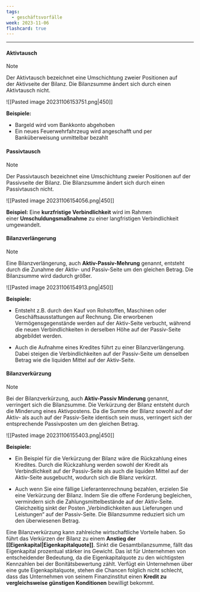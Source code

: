```yaml
---
tags:
  - geschäftsvorfälle
week: 2023-11-06
flashcard: true
---
```

***
#### Aktivtausch

> [!note]
> Der Aktivtausch bezeichnet eine Umschichtung zweier Positionen auf der Aktivseite der Bilanz. Die Bilanzsumme ändert sich durch einen Aktivtausch nicht.

![[Pasted image 20231106153751.png|450]]

**Beispiele:**  
- Bargeld wird vom Bankkonto abgehoben
- Ein neues Feuerwehrfahrzeug wird angeschafft und per Banküberweisung unmittelbar bezahlt

#### Passivtausch

> [!note]
> Der Passivtausch bezeichnet eine Umschichtung zweier Positionen auf der Passivseite der Bilanz. Die Bilanzsumme ändert sich durch einen Passivtausch nicht.

![[Pasted image 20231106154056.png|450]]

**Beispiel:**
Eine **kurzfristige Verbindlichkeit** wird im Rahmen einer **Umschuldungsmaßnahme** zu einer langfristigen Verbindlichkeit umgewandelt.

#### Bilanzverlängerung

> [!note]
> Eine Bilanzverlängerung, auch **Aktiv-Passiv-Mehrung** genannt, entsteht durch die Zunahme der Aktiv- und Passiv-Seite um den gleichen Betrag. Die Bilanzsumme wird dadurch größer. 

![[Pasted image 20231106154913.png|450]]

**Beispiele:**
- Entsteht z.B. durch den Kauf von Rohstoffen, Maschinen oder Geschäftsausstattungen auf Rechnung. Die erworbenen Vermögensgegenstände werden auf der Aktiv-Seite verbucht, während die neuen Verbindlichkeiten in derselben Höhe auf der Passiv-Seite abgebildet werden.

- Auch die Aufnahme eines Kredites führt zu einer Bilanzverlängerung. Dabei steigen die Verbindlichkeiten auf der Passiv-Seite um denselben Betrag wie die liquiden Mittel auf der Aktiv-Seite.

#### Bilanzverkürzung

> [!note]
> Bei der Bilanzverkürzung, auch **Aktiv-Passiv Minderung** genannt, verringert sich die Bilanzsumme. Die Verkürzung der Bilanz entsteht durch die Minderung eines Aktivpostens. Da die Summe der Bilanz sowohl auf der Aktiv- als auch auf der Passiv-Seite identisch sein muss, verringert sich der entsprechende Passivposten um den gleichen Betrag. 

![[Pasted image 20231106155403.png|450]]

**Beispiele:**
- Ein Beispiel für die Verkürzung der Bilanz wäre die Rückzahlung eines Kredites. Durch die Rückzahlung werden sowohl der Kredit als Verbindlichkeit auf der Passiv-Seite als auch die liquiden Mittel auf der Aktiv-Seite ausgebucht, wodurch sich die Bilanz verkürzt.

- Auch wenn Sie eine fällige Lieferantenrechnung bezahlen, erzielen Sie eine Verkürzung der Bilanz. Indem Sie die offene Forderung begleichen, vermindern sich die Zahlungsmittelbestände auf der Aktiv-Seite. Gleichzeitig sinkt der Posten „Verbindlichkeiten aus Lieferungen und Leistungen“ auf der Passiv-Seite. Die Bilanzsumme reduziert sich um den überwiesenen Betrag.

Eine Bilanzverkürzung kann zahlreiche wirtschaftliche Vorteile haben. So führt das Verkürzen der Bilanz zu einem **Anstieg der [[Eigenkapital|Eigenkapitalquote]]**. Sinkt die Gesamtbilanzsumme, fällt das Eigenkapital prozentual stärker ins Gewicht. Das ist für Unternehmen von entscheidender Bedeutung, da die Eigenkapitalquote zu den wichtigsten Kennzahlen bei der Bonitätsbewertung zählt. Verfügt ein Unternehmen über eine gute Eigenkapitalquote, stehen die Chancen folglich nicht schlecht, dass das Unternehmen von seinem Finanzinstitut einen **Kredit zu vergleichsweise günstigen Konditionen** bewilligt bekommt.
